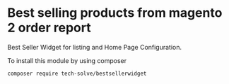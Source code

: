 # Best selling products from magento 2 order report
Best Seller Widget for listing and Home Page Configuration. 

To install this module by using composer
>> 
    composer require tech-solve/bestsellerwidget
>>
